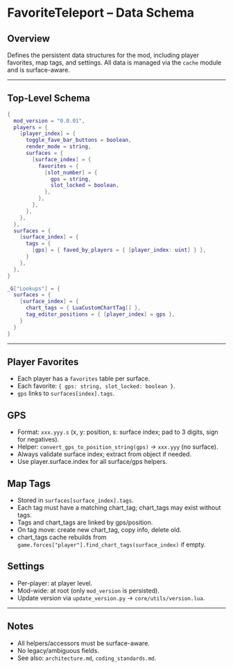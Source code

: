 # FavoriteTeleport – Data Schema

## Overview
Defines the persistent data structures for the mod, including player favorites, map tags, and settings. All data is managed via the `cache` module and is surface-aware.

---

## Top-Level Schema

```lua
{
  mod_version = "0.0.01",
  players = {
    [player_index] = {
      toggle_fave_bar_buttons = boolean,
      render_mode = string,
      surfaces = {
        [surface_index] = {
          favorites = {
            [slot_number] = {
              gps = string,
              slot_locked = boolean,
            },
          },
        },
      },
    },
  },
  surfaces = {
    [surface_index] = {
      tags = {
        [gps] = { faved_by_players = { [player_index: uint] } },
      }
    },
  },
}

_G["Lookups"] = {
  surfaces = {
    [surface_index] = {
      chart_tags = { LuaCustomChartTag[] },
      tag_editor_positions = { [player_index] = gps },
    }
  }
}
```

---

## Player Favorites
- Each player has a `favorites` table per surface.
- Each favorite: `{ gps: string, slot_locked: boolean }`.
- `gps` links to `surfaces[index].tags`.

## GPS
- Format: `xxx.yyy.s` (x, y: position, s: surface index; pad to 3 digits, sign for negatives).
- Helper: `convert_gps_to_position_string(gps)` → `xxx.yyy` (no surface).
- Always validate surface index; extract from object if needed.
- Use player.surface.index for all surface/gps helpers.

## Map Tags
- Stored in `surfaces[surface_index].tags`.
- Each tag must have a matching chart_tag; chart_tags may exist without tags.
- Tags and chart_tags are linked by gps/position.
- On tag move: create new chart_tag, copy info, delete old.
- chart_tags cache rebuilds from `game.forces["player"].find_chart_tags(surface_index)` if empty.

## Settings
- Per-player: at player level.
- Mod-wide: at root (only `mod_version` is persisted).
- Update version via `update_version.py` → `core/utils/version.lua`.

---

## Notes
- All helpers/accessors must be surface-aware.
- No legacy/ambiguous fields.
- See also: `architecture.md`, `coding_standards.md`.
